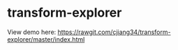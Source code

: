 # transform-explorer

View demo here: https://rawgit.com/cjiang34/transform-explorer/master/index.html
